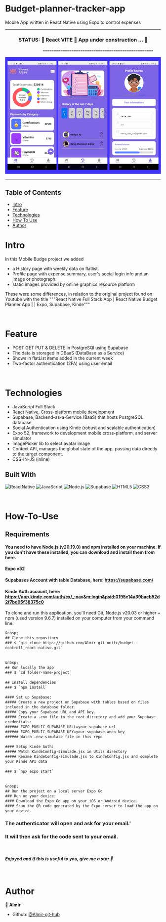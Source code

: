 <h1>Budget-planner-tracker-app</h1>


Mobile App written in React Native using Expo to control expenses

---------------------------------------------------------------------------------------------------------

 
<h3 align="center"> 
     STATUS: 🚧  React VITE 🚀 App under construction ...  🚧 
</h3>


                     ==================================================
                      

![testSqliteApi](https://github.com/Almir-git-unifc/budget-controll_react-native/blob/main/zbudgeApp.png)


--------------------------------------------------------------------------------------

<!-- START doctoc generated TOC please keep comment here to allow auto update -->
<!-- DON'T EDIT THIS SECTION, INSTEAD RE-RUN doctoc TO UPDATE -->
## Table of Contents
- [Intro ](#intro-)
- [Feature](#Feature-)
- [Technologies](#Technologies-)
- [How To Use](#How-To-Use-)
- [Author](#Author-)

<!-- END doctoc generated TOC please keep comment here to allow auto update -->


# Intro <a name = "Intro"></a>

In this Mobile Budge project we added
- a History page with weekly data on flatlist.
- Profile page with expense summary, user's social login info and an image or photograph.
- static images provided by online graphics resource platform

These were some differences, in relation to the original project found on Youtube with the title """React Native Full Stack App | React Native Budget Planner App | | Expo, Supabase, Kinde"""


&nbsp;
# Feature <a name = "Feature"></a>
- POST GET PUT & DELETE in PostgreSQl using Supabase
- The data is storaged in DBaaS (DataBase as a Service)
- Shows in flatList items added in the current week
- Two-factor authentication (2FA) using user email



&nbsp;
# Technologies <a name = "Technologies"></a>
- JavaScript Full Stack
- React Native, Cross-platform mobile development
- Supabase, Backend-as-a-Service (BaaS) that hosts PostgreSQL database
- Social Authentication using Kinde (robust and scalable authentication)
- Expo 52, framework to development mobile cross-platform, and server simulator
- ImagePicker lib to select avatar image
- Context API, manages the global state of the app, passing data directly to the target component.
- CSS-IN-JS (inline)



## Built With 
![ReactNative](https://img.shields.io/badge/ReactNative-222222?style=for-the-badge&logo=React&logoColor=%2361DAFB)
![JavaScript](https://img.shields.io/badge/javascript-%23323330.svg?style=for-the-badge&logo=javascript&logoColor=%23F7DF1E)
![Node.js](https://img.shields.io/badge/Node.js-43853D?style=for-the-badge&logo=node.js&logoColor=white)
![Supabase](https://shields.io/badge/supabase-black?logo=supabase&style=for-the-badge)
![HTML5](https://img.shields.io/badge/html5-%23E34F26.svg?style=for-the-badge&logo=html5&logoColor=white)
![CSS3](https://img.shields.io/badge/css3-%231572B6.svg?style=for-the-badge&logo=css3&logoColor=white)



<!-- Consult technologies using the https://blog.escolaninjawp.com.br/qual-tecnologia-um-site-foi-feito/ website

<!-- Look for Badges shields in 
       https://dev.to/envoy_/150-badges-for-github-pnk
       https://badges.pages.dev/
       https://shields.io/ 
-->

 
&nbsp;
# How-To-Use <a name = "How-To-Use"></a>

## Requirements
#### You need to have Node.js (v20.19.0) and npm installed on your machine. If you don't have these installed, you can download and install them from here.
#### Expo v52
#### Supabases Account with table Database, here:  https://supabase.com/
#### Kinde Auth account, here: https://app.kinde.com/auth/cx/_:nav&m:login&psid:0195c14a39baeb52d2f7bd95f38375c0



To clone and run this application, you'll need Git, Node.js v20.03 or higher + npm (used version 9.6.7) installed on your computer from your command line:

```
&nbsp;
## Clone this repository
### $ `git clone https://github.com/Almir-git-unifc/budget-controll_react-native.git`


&nbsp;
## Run locally the app
### $ `cd folder-name-project`

## Install dependencies
### $ `npm install`

#### Set up Supabase:
##### Create a new project on Supabase with tables based on files included in the database folder.
##### Copy your Supabase URL and API key.
##### Create a .env file in the root directory and add your Supabase credentials:
###### EXPO_PUBLIC_SUPABASE_URLL=your-supabase-url
###### EXPO_PUBLIC_SUPABASE_KEY=your-supabase-anon-key
###### Watch .env-simulate file in this repo

#### Setup Kinde Auth:
##### Watch KindeConfig-simulade.jsx in Utils directory
##### Rename KindeConfig-simulade.jsx to KindeConfig.jsx and complete your Kinde API data

### $ `npx expo start`


&nbsp;
## Run the project on a local server Expo Go 
### Run on your device:
#### Download the Expo Go app on your iOS or Android device.
#### Scan the QR code generated by the Expo server to load the app on your device.
```


### The authenticator will open and ask for your email.'
### It will then ask for the code sent to your email.

&nbsp;


<h5>
 Enjoyed and if this is useful to you, give me a star 🌟
</h5>



&nbsp;
# Author <a name = "Author"></a>

👤 **Almir**

- Github: [@Almir-git-hub](https://github.com/Almir-git-unifc)

